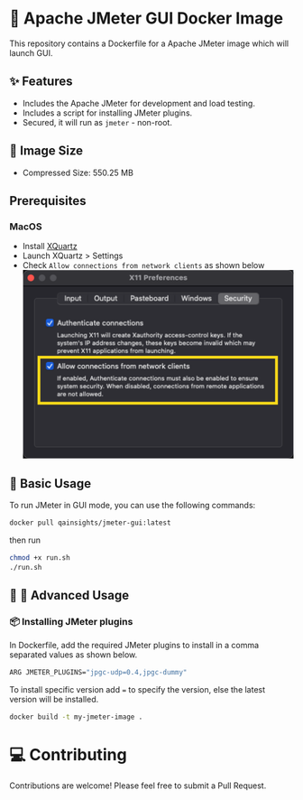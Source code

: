 # 🚀 Apache JMeter GUI Docker Image 

This repository contains a Dockerfile for a Apache JMeter image which will launch GUI. 

## ✨ Features

- Includes the Apache JMeter for development and load testing.
- Includes a script for installing JMeter plugins.
- Secured, it will run as `jmeter` - non-root.

## 🎉 Image Size

- Compressed Size: 550.25 MB

## Prerequisites

### MacOS

- Install [XQuartz](https://www.xquartz.org/)
- Launch XQuartz > Settings
- Check `Allow connections from network clients` as shown below
![XQuartz Settings](./xquartz-settings.png)

##  🐳 Basic Usage

To run JMeter in GUI mode, you can use the following commands:

```bash
docker pull qainsights/jmeter-gui:latest
```
then run

```bash
chmod +x run.sh
./run.sh
```

##  🐳 🐳 Advanced Usage

### 📦 Installing JMeter plugins

In Dockerfile, add the required JMeter plugins to install in a comma separated values as shown below.

```bash
ARG JMETER_PLUGINS="jpgc-udp=0.4,jpgc-dummy"
```

To install specific version add `=` to specify the version, else the latest version will be installed.

```bash
docker build -t my-jmeter-image .
```

# 💻 Contributing
Contributions are welcome! Please feel free to submit a Pull Request.

